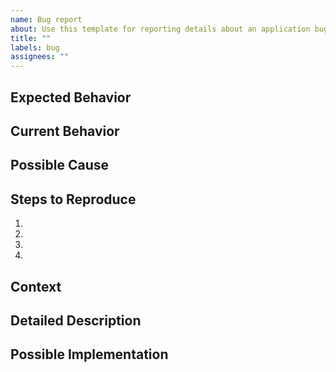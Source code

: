 ```yaml
---
name: Bug report
about: Use this template for reporting details about an application bug
title: ""
labels: bug
assignees: ""
---
```


<!--- Provide a general summary of the issue in the Title above -->

## Expected Behavior

<!--- Tell us what should happen -->

## Current Behavior

<!--- Tell us what happens instead of the expected behavior -->

## Possible Cause

<!--- Not obligatory, but suggest a fix/reason for the bug, -->

## Steps to Reproduce

<!--- Provide a link to a live example, or an unambiguous set of steps to -->
<!--- reproduce this bug. Include code to reproduce, if relevant -->

1.
2.
3.
4.

## Context

<!--- How has this issue affected you? What are you trying to accomplish? -->
<!--  What environment of OPS were you experiencing this in? -->
<!--- Providing context helps us come up with a solution that is most useful in the real world -->

## Detailed Description

<!--- Provide a detailed description of the change or addition you are proposing -->

## Possible Implementation

<!--- Not obligatory, but suggest an idea for implementing addition or change -->
